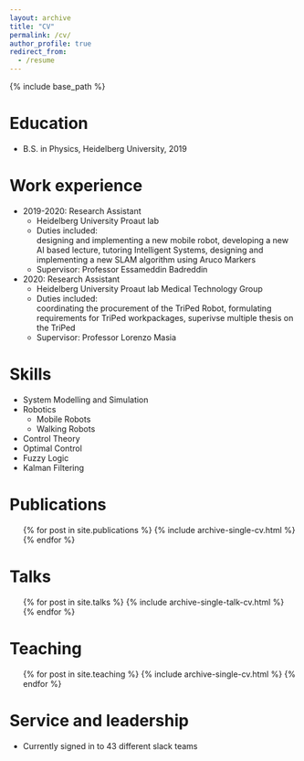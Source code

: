 ```yaml
---
layout: archive
title: "CV"
permalink: /cv/
author_profile: true
redirect_from:
  - /resume
---
```


{% include base_path %}

Education
======
* B.S. in Physics, Heidelberg University, 2019


Work experience
======
* 2019-2020: Research Assistant
  * Heidelberg University Proaut lab
  * Duties included:  
  designing and implementing a new mobile robot, developing a new AI based lecture, tutoring Intelligent Systems, designing and implementing a new SLAM algorithm using Aruco Markers 
  * Supervisor: Professor Essameddin Badreddin
* 2020: Research Assistant
  * Heidelberg University Proaut lab Medical Technology Group
  * Duties included:  
  coordinating the procurement of the TriPed Robot, formulating requirements for TriPed workpackages, superivse multiple thesis on the TriPed
  * Supervisor: Professor Lorenzo Masia
  
Skills
======
* System Modelling and Simulation
* Robotics
  * Mobile Robots
  * Walking Robots
* Control Theory
* Optimal Control
* Fuzzy Logic
* Kalman Filtering


Publications
======
  <ul>{% for post in site.publications %}
    {% include archive-single-cv.html %}
  {% endfor %}</ul>
  
Talks
======
  <ul>{% for post in site.talks %}
    {% include archive-single-talk-cv.html %}
  {% endfor %}</ul>
  
Teaching
======
  <ul>{% for post in site.teaching %}
    {% include archive-single-cv.html %}
  {% endfor %}</ul>
  
Service and leadership
======
* Currently signed in to 43 different slack teams
